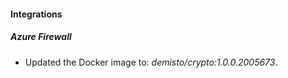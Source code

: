 
#### Integrations

##### Azure Firewall

- Updated the Docker image to: *demisto/crypto:1.0.0.2005673*.

